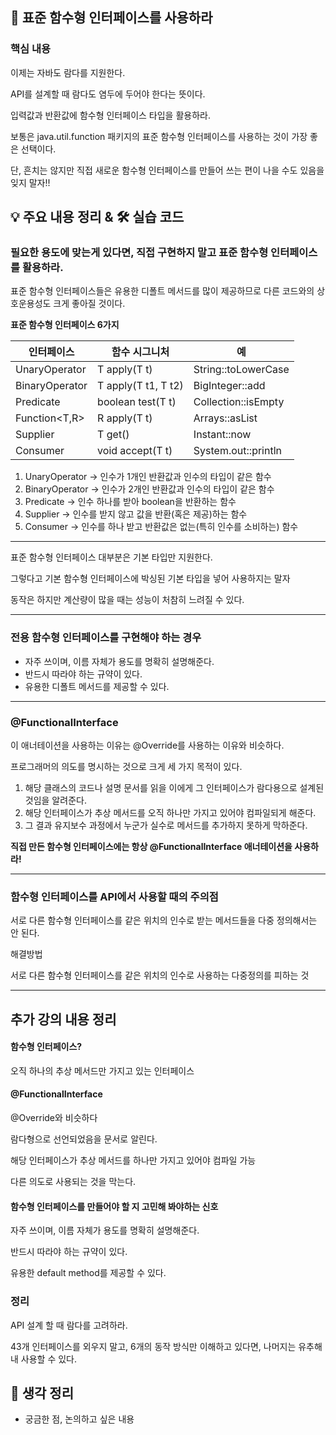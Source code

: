 ## 📖 표준 함수형 인터페이스를 사용하라

### 핵심 내용

이제는 자바도 람다를 지원한다.

API를 설계할 때 람다도 염두에 두어야 한다는 뜻이다.

입력값과 반환값에 함수형 인터페이스 타입을 활용하라.

보통은 java.util.function 패키지의 표준 함수형 인터페이스를 사용하는 것이 가장 좋은 선택이다.

단, 흔치는 않지만 직접 새로운 함수형 인터페이스를 만들어 쓰는 편이 나을 수도 있음을 잊지 말자!!


## 💡 주요 내용 정리 & 🛠️ 실습 코드

### 필요한 용도에 맞는게 있다면, 직접 구현하지 말고 표준 함수형 인터페이스를 활용하라.

표준 함수형 인터페이스들은 유용한 디폴트 메서드를 많이 제공하므로 다른 코드와의 상호운용성도 크게 좋아질 것이다.

**표준 함수형 인터페이스 6가지**

| 인터페이스             | 함수 시그니처             | 예                   |
|-------------------|---------------------|---------------------|
| UnaryOperator<T>  | T apply(T t)        | String::toLowerCase |
| BinaryOperator<T> | T apply(T t1, T t2) | BigInteger::add     |
| Predicate<T>      | boolean test(T t)   | Collection::isEmpty |
| Function<T,R>     | R apply(T t)        | Arrays::asList      |
| Supplier<T>       | T get()             | Instant::now        |
| Consumer<T>       | void accept(T t)    | System.out::println |

1. UnaryOperator -> 인수가 1개인 반환값과 인수의 타입이 같은 함수
2. BinaryOperator -> 인수가 2개인 반환값과 인수의 타입이 같은 함수
3. Predicate -> 인수 하나를 받아 boolean을 반환하는 함수
4. Supplier -> 인수를 받지 않고 값을 반환(혹은 제공)하는 함수
5. Consumer -> 인수를 하나 받고 반환값은 없는(특히 인수를 소비하는) 함수

---

표준 함수형 인터페이스 대부분은 기본 타입만 지원한다.

그렇다고 기본 함수형 인터페이스에 박싱된 기본 타입을 넣어 사용하지는 말자

동작은 하지만 계산량이 많을 때는 성능이 처참히 느려질 수 있다.

---

### 전용 함수형 인터페이스를 구현해야 하는 경우

- 자주 쓰이며, 이름 자체가 용도를 명확히 설명해준다.
- 반드시 따라야 하는 규약이 있다.
- 유용한 디폴트 메서드를 제공할 수 있다.

---

### @FunctionalInterface

이 애너테이션을 사용하는 이유는 @Override를 사용하는 이유와 비슷하다.

프로그래머의 의도를 명시하는 것으로 크게 세 가지 목적이 있다.

1. 해당 클래스의 코드나 설명 문서를 읽을 이에게 그 인터페이스가 람다용으로 설계된 것임을 알려준다.
2. 해당 인터페이스가 추상 메서드를 오직 하나만 가지고 있어야 컴파일되게 해준다.
3. 그 결과 유지보수 과정에서 누군가 실수로 메서드를 추가하지 못하게 막하준다.

**직접 만든 함수형 인터페이스에는 항상 @FunctionalInterface 애너테이션을 사용하라!**

---

### 함수형 인터페이스를 API에서 사용할 때의 주의점

서로 다른 함수형 인터페이스를 같은 위치의 인수로 받는 메서드들을 다중 정의해서는 안 된다.

해결방법

서로 다른 함수형 인터페이스를 같은 위치의 인수로 사용하는 다중정의를 피하는 것

---

## 추가 강의 내용 정리

#### 함수형 인터페이스?

오직 하나의 추상 메서드만 가지고 있는 인터페이스

#### @FunctionalInterface

@Override와 비슷하다

람다형으로 선언되었음을 문서로 알린다.

해당 인터페이스가 추상 메서드를 하나만 가지고 있어야 컴파일 가능

다른 의도로 사용되는 것을 막는다.

#### 함수형 인터페이스를 만들어야 할 지 고민해 봐야하는 신호

자주 쓰이며, 이름 자체가 용도를 명확히 설명해준다.

반드시 따라야 하는 규약이 있다.

유용한 default method를 제공할 수 있다.

### 정리

API 설계 할 때 람다를 고려하라.

43개 인터페이스를 외우지 말고, 6개의 동작 방식만 이해하고 있다면, 나머지는 유추해 내 사용할 수 있다.

## 🤔 생각 정리
- 궁금한 점, 논의하고 싶은 내용

